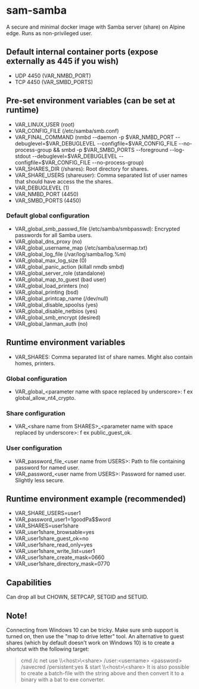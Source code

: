 # sam-samba
A secure and minimal docker image with Samba server (share) on Alpine edge. Runs as non-privileged user.

## Default internal container ports (expose externally as 445 if you wish)
* UDP 4450 (VAR_NMBD_PORT)
* TCP 4450 (VAR_SMBD_PORTS)

## Pre-set environment variables (can be set at runtime)
* VAR_LINUX_USER (root)
* VAR_CONFIG_FILE (/etc/samba/smb.conf)
* VAR_FINAL_COMMAND (nmbd --daemon -p \$VAR_NMBD_PORT --debuglevel=\$VAR_DEBUGLEVEL --configfile=\$VAR_CONFIG_FILE --no-process-group && smbd -p \$VAR_SMBD_PORTS --foreground --log-stdout --debuglevel=\$VAR_DEBUGLEVEL --configfile=\$VAR_CONFIG_FILE --no-process-group)
* VAR_SHARES_DIR (/shares): Root directory for shares.
* VAR_SHARE_USERS (shareuser): Comma separated list of user names that should have access the the shares.
* VAR_DEBUGLEVEL (1)
* VAR_NMBD_PORT (4450)
* VAR_SMBD_PORTS (4450)

### Default global configuration
* VAR_global_smb_passwd_file (/etc/samba/smbpasswd): Encrypted passwords for all Samba users.
* VAR_global_dns_proxy (no)
* VAR_global_username_map (/etc/samba/usermap.txt)
* VAR_global_log_file (/var/log/samba/log.%m)
* VAR_global_max_log_size (0)
* VAR_global_panic_action (killall nmdb smbd)
* VAR_global_server_role (standalone)
* VAR_global_map_to_guest (bad user)
* VAR_global_load_printers (no)
* VAR_global_printing (bsd)
* VAR_global_printcap_name (/dev/null)
* VAR_global_disable_spoolss (yes)
* VAR_global_disable_netbios (yes)
* VAR_global_smb_encrypt (desired)
* VAR_global_lanman_auth (no)

## Runtime environment variables
* VAR_SHARES: Comma separated list of share names. Might also contain homes, printers.
### Global configuration
* VAR_global_&lt;parameter name with space replaced by underscore&gt;: f ex global_allow_nt4_crypto.
### Share configuration
* VAR_&lt;share name from SHARES&gt;_&lt;parameter name with space replaced by underscore&gt;: f ex public_guest_ok.
### User configuration
* VAR_password&#95;file_&lt;user name from USERS&gt;: Path to file containing password for named user.
* VAR_password_&lt;user name from USERS&gt;: Password for named user. Slightly less secure.

## Runtime environment example (recommended)
* VAR_SHARE_USERS=user1
* VAR_password_user1=1goodPa$$word
* VAR_SHARES=user1share
* VAR_user1share_browsable=yes
* VAR_user1share_guest_ok=no
* VAR_user1share_read_only=yes
* VAR_user1share_write_list=user1
* VAR_user1share_create_mask=0660
* VAR_user1share_directory_mask=0770

## Capabilities
Can drop all but CHOWN, SETPCAP, SETGID and SETUID.

## Note!
Connecting from Windows 10 can be tricky. Make sure smb support is turned on, then use the "map to drive letter" tool. An alternative to guest shares (which by default doesn't work on Windows 10) is to create a shortcut with the following target:
>cmd /c net use &#92;&#92;&lt;host&gt;&#92;&lt;share&gt; /user:&lt;username&gt; &lt;password&gt; /savecred /persistent:yes & start &#92;&#92;&lt;host&gt;&#92;&lt;share&gt;
It is also possible to create a batch-file with the string above and then convert it to a binary with a bat to exe converter. 
